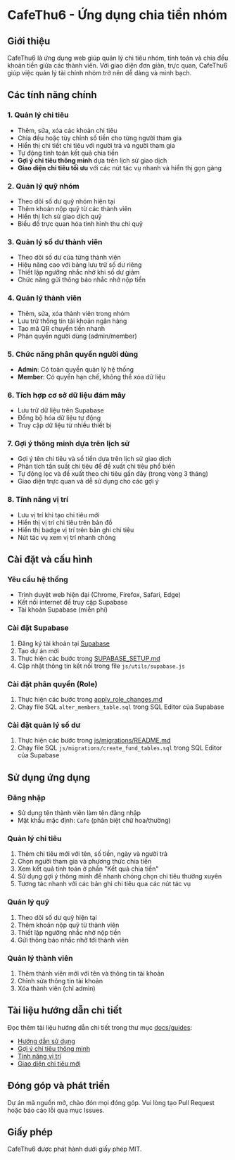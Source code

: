 # CafeThu6 - Ứng dụng chia tiền nhóm

## Giới thiệu

CafeThu6 là ứng dụng web giúp quản lý chi tiêu nhóm, tính toán và chia đều khoản tiền giữa các thành viên. Với giao diện đơn giản, trực quan, CafeThu6 giúp việc quản lý tài chính nhóm trở nên dễ dàng và minh bạch.

## Các tính năng chính

### 1. Quản lý chi tiêu
- Thêm, sửa, xóa các khoản chi tiêu
- Chia đều hoặc tùy chỉnh số tiền cho từng người tham gia
- Hiển thị chi tiết chi tiêu với người trả và người tham gia
- Tự động tính toán kết quả chia tiền
- **Gợi ý chi tiêu thông minh** dựa trên lịch sử giao dịch
- **Giao diện chi tiêu tối ưu** với các nút tác vụ nhanh và hiển thị gọn gàng

### 2. Quản lý quỹ nhóm
- Theo dõi số dư quỹ nhóm hiện tại
- Thêm khoản nộp quỹ từ các thành viên
- Hiển thị lịch sử giao dịch quỹ
- Biểu đồ trực quan hóa tình hình thu chi quỹ

### 3. Quản lý số dư thành viên
- Theo dõi số dư của từng thành viên
- Hiệu năng cao với bảng lưu trữ số dư riêng
- Thiết lập ngưỡng nhắc nhở khi số dư giảm
- Chức năng gửi thông báo nhắc nhở nộp tiền

### 4. Quản lý thành viên
- Thêm, sửa, xóa thành viên trong nhóm
- Lưu trữ thông tin tài khoản ngân hàng
- Tạo mã QR chuyển tiền nhanh
- Phân quyền người dùng (admin/member)

### 5. Chức năng phân quyền người dùng
- **Admin**: Có toàn quyền quản lý hệ thống
- **Member**: Có quyền hạn chế, không thể xóa dữ liệu

### 6. Tích hợp cơ sở dữ liệu đám mây
- Lưu trữ dữ liệu trên Supabase
- Đồng bộ hóa dữ liệu tự động
- Truy cập dữ liệu từ nhiều thiết bị

### 7. Gợi ý thông minh dựa trên lịch sử
- Gợi ý tên chi tiêu và số tiền dựa trên lịch sử giao dịch
- Phân tích tần suất chi tiêu để đề xuất chi tiêu phổ biến
- Tự động lọc và đề xuất theo chi tiêu gần đây (trong vòng 3 tháng)
- Giao diện trực quan và dễ sử dụng cho các gợi ý

### 8. Tính năng vị trí
- Lưu vị trí khi tạo chi tiêu mới
- Hiển thị vị trí chi tiêu trên bản đồ
- Hiển thị badge vị trí trên bản ghi chi tiêu
- Nút tác vụ xem vị trí nhanh chóng

## Cài đặt và cấu hình

### Yêu cầu hệ thống
- Trình duyệt web hiện đại (Chrome, Firefox, Safari, Edge)
- Kết nối internet để truy cập Supabase
- Tài khoản Supabase (miễn phí)

### Cài đặt Supabase
1. Đăng ký tài khoản tại [Supabase](https://supabase.com/)
2. Tạo dự án mới
3. Thực hiện các bước trong [SUPABASE_SETUP.md](SUPABASE_SETUP.md)
4. Cập nhật thông tin kết nối trong file `js/utils/supabase.js`

### Cài đặt phân quyền (Role)
1. Thực hiện các bước trong [apply_role_changes.md](apply_role_changes.md)
2. Chạy file SQL `alter_members_table.sql` trong SQL Editor của Supabase

### Cài đặt quản lý số dư
1. Thực hiện các bước trong [js/migrations/README.md](js/migrations/README.md)
2. Chạy file SQL `js/migrations/create_fund_tables.sql` trong SQL Editor của Supabase

## Sử dụng ứng dụng

### Đăng nhập
- Sử dụng tên thành viên làm tên đăng nhập
- Mật khẩu mặc định: `Cafe` (phân biệt chữ hoa/thường)

### Quản lý chi tiêu
1. Thêm chi tiêu mới với tên, số tiền, ngày và người trả
2. Chọn người tham gia và phương thức chia tiền
3. Xem kết quả tính toán ở phần "Kết quả chia tiền"
4. Sử dụng gợi ý thông minh để nhanh chóng chọn chi tiêu thường xuyên
5. Tương tác nhanh với các bản ghi chi tiêu qua các nút tác vụ

### Quản lý quỹ
1. Theo dõi số dư quỹ hiện tại
2. Thêm khoản nộp quỹ từ thành viên
3. Thiết lập ngưỡng nhắc nhở nộp tiền
4. Gửi thông báo nhắc nhở tới thành viên

### Quản lý thành viên
1. Thêm thành viên mới với tên và thông tin tài khoản
2. Chỉnh sửa thông tin tài khoản
3. Xóa thành viên (chỉ admin)

## Tài liệu hướng dẫn chi tiết

Đọc thêm tài liệu hướng dẫn chi tiết trong thư mục [docs/guides](docs/guides):

- [Hướng dẫn sử dụng](docs/guides/huong_dan_su_dung.md)
- [Gợi ý chi tiêu thông minh](docs/guides/expense-suggestions.md)
- [Tính năng vị trí](docs/guides/location-features.md)
- [Giao diện chi tiêu mới](docs/guides/expense-ui-updates.md)

## Đóng góp và phát triển

Dự án mã nguồn mở, chào đón mọi đóng góp. Vui lòng tạo Pull Request hoặc báo cáo lỗi qua mục Issues.

## Giấy phép

CafeThu6 được phát hành dưới giấy phép MIT. 